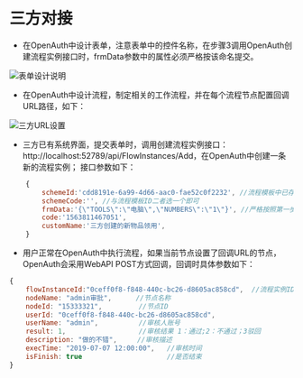 # 三方对接

* 在OpenAuth中设计表单，注意表单中的控件名称，在步骤3调用OpenAuth创建流程实例接口时，frmData参数中的属性必须严格按该命名提交。

![](/formthirdparty.png "表单设计说明")


* 在OpenAuth中设计流程，制定相关的工作流程，并在每个流程节点配置回调URL路径，如下：

![](/flowthirdparty.png "三方URL设置")

* 三方已有系统界面，提交表单时，调用创建流程实例接口：http://localhost:52789/api/FlowInstances/Add，在OpenAuth中创建一条新的流程实例； 接口参数如下：

```javascript
    {
        schemeId:'cdd8191e-6a99-4d66-aac0-fae52c0f2232', //流程模板中已存在的模板ID
        schemeCode:'', //与流程模板ID二者选一个即可
        frmData:'{\"TOOLS\":\"电脑\",\"NUMBERS\":\"1\"}', //严格按照第一步中表单规则
        code:'1563811467051',
        customName:'三方创建的新物品领用',
    }
```

* 用户正常在OpenAuth中执行流程，如果当前节点设置了回调URL的节点，OpenAuth会采用WebAPI POST方式回调，回调时具体参数如下：
```javascript
{
    flowInstanceId:"0ceff0f8-f848-440c-bc26-d8605ac858cd",  //流程实例ID
    nodeName: "admin审批",      //节点名称
    nodeId: "15333321",         //节点ID
    userId: "0ceff0f8-f848-440c-bc26-d8605ac858cd",
    userName: "admin",          //审核人账号
    result: 1,                  //审核结果 1：通过;2：不通过；3驳回
    description: "做的不错",     //审核描述
    execTime: "2019-07-07 12:00:00",   //审核时间
    isFinish: true                     //是否结束
}
```